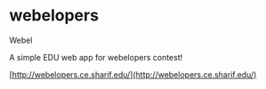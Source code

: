 # webelopers
Webel

A simple EDU web app for webelopers contest!

[http://webelopers.ce.sharif.edu/](http://webelopers.ce.sharif.edu/)
